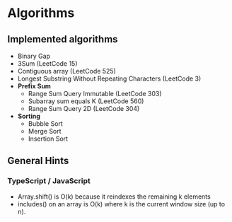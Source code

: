 # Algorithms

## Implemented algorithms

- Binary Gap
- 3Sum (LeetCode 15)
- Contiguous array (LeetCode 525)
- Longest Substring Without Repeating Characters (LeetCode 3)
- **Prefix Sum**
  - Range Sum Query Immutable (LeetCode 303)
  - Subarray sum equals K (LeetCode 560)
  - Range Sum Query 2D (LeetCode 304)
- **Sorting**
  - Bubble Sort
  - Merge Sort
  - Insertion Sort


## General Hints

### TypeScript / JavaScript

- Array.shift() is O(k) because it reindexes the remaining k elements
- includes() on an array is O(k) where k is the current window size (up to n).

